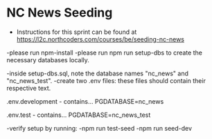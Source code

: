 # NC News Seeding

- Instructions for this sprint can be found at https://l2c.northcoders.com/courses/be/seeding-nc-news


-please run npm-install
-please run npm run setup-dbs to create the necessary databases locally. 

-inside setup-dbs.sql, note the database names "nc_news" and "nc_news_test".
-create two .env files:
these files should contain their respective text.

.env.development - contains...
PGDATABASE=nc_news

.env.test - contains...
PGDATABASE=nc_news_test



-verify setup by running:
-npm run test-seed
-npm run seed-dev

